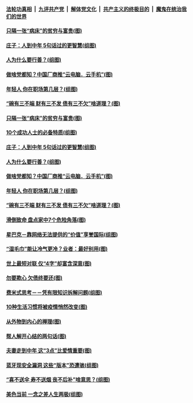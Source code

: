 

####  [法轮功真相](../../../../basic/blob/master/README.md?t=09192102) &nbsp;|&nbsp; [九评共产党](../../../../9ping.md/blob/master/README.md?t=09192102) &nbsp;|&nbsp; [解体党文化](../../../../jtdwh.md/blob/master/README.md?t=09192102)  &nbsp;|&nbsp; [共产主义的终极目的](../../../../gczydzjmd.md/blob/master/README.md?t=09192102) &nbsp;|&nbsp; [魔鬼在统治我们的世界](../../../../mgztzwmdsj.md/blob/master/README.md?t=09192102) 

#### [只隔一张“病床”的贫穷与富贵(图)](../pages/p8/946620.md?t=09192102) 

#### [庄子：人到中年 5句话过的更智慧(组图)](../pages/p8/946596.md?t=09192102) 

#### [人为什么要行善？(组图)](../pages/p8/946265.md?t=09192102) 

#### [做啥党都知？中国厂商推“云电脑．云手机”(图)](../pages/p8/946444.md?t=09192102) 

#### [年轻人 你在职场第几层？(组图)](../pages/p8/946231.md?t=09192102) 

#### [“碗有三不端 财有三不发 债有三不欠”啥道理？(图)](../pages/p8/946011.md?t=09192102) 

#### [只隔一张“病床”的贫穷与富贵(图)](../pages/p8/946620.md?t=09192102) 

#### [10个成功人士的必备特质(组图)](../pages/p8/946312.md?t=09192102) 

#### [庄子：人到中年 5句话过的更智慧(组图)](../pages/p8/946596.md?t=09192102) 

#### [人为什么要行善？(组图)](../pages/p8/946265.md?t=09192102) 

#### [做啥党都知？中国厂商推“云电脑．云手机”(图)](../pages/p8/946444.md?t=09192102) 

#### [年轻人 你在职场第几层？(组图)](../pages/p8/946231.md?t=09192102) 

#### [“碗有三不端 财有三不发 债有三不欠”啥道理？(图)](../pages/p8/946011.md?t=09192102) 

#### [滑倒致命 盘点家中7个危险角落(图)](../pages/p8/946407.md?t=09192102) 

#### [星巴克－靠网络无法提供的“价值”享誉国际(组图)](../pages/p8/945895.md?t=09192102) 

#### [“湿毛巾”能让冷气更冷？业者：最好别用(图)](../pages/p8/946414.md?t=09192102) 

#### [世上最短对联 仅“4字”却富含深意(图)](../pages/p8/946352.md?t=09192102) 

#### [勿要欺心 欠债终要还(图)](../pages/p8/945761.md?t=09192102) 

#### [费米式思考－－凭有限知识拆解问题(组图)](../pages/p8/945890.md?t=09192102) 

#### [10种生活习惯将被疫情悄然改变(图)](../pages/p8/945871.md?t=09192102) 

#### [从外物到内心的禅理(图)](../pages/p8/945750.md?t=09192102) 

#### [帮人解开心结的两句话(图)](../pages/p8/945754.md?t=09192102) 

#### [夫妻走到中年 这“3点”比爱情重要(图)](../pages/p8/946183.md?t=09192102) 

#### [蓝牙现安全漏洞 这些“版本”恐遭骇(组图)](../pages/p8/946130.md?t=09192102) 

#### [“喜不送伞 寿不送烟 丧不后补”啥意思？(组图)](../pages/p8/946008.md?t=09192102) 

#### [美色当前 一念之差人生两极(组图)](../pages/p8/945580.md?t=09192102) 

